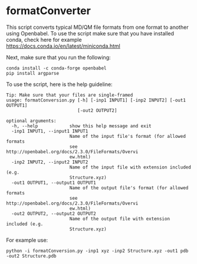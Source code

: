 # formatConverter

This script converts typical MD/QM file formats from one format to another using Openbabel. To use the script make sure that you have installed conda, check here for example https://docs.conda.io/en/latest/miniconda.html

Next, make sure that you run the following:

```
conda install -c conda-forge openbabel
pip install argparse
```

To use the script, here is the help guideline:

```
Tip: Make sure that your files are single-framed
usage: formatConversion.py [-h] [-inp1 INPUT1] [-inp2 INPUT2] [-out1 OUTPUT1]
                           [-out2 OUTPUT2]

optional arguments:
  -h, --help            show this help message and exit
  -inp1 INPUT1, --input1 INPUT1
                        Name of the input file's format (for allowed formats
                        see http://openbabel.org/docs/2.3.0/FileFormats/Overvi
                        ew.html)
  -inp2 INPUT2, --input2 INPUT2
                        Name of the input file with extension included (e.g.
                        Structure.xyz)
  -out1 OUTPUT1, --output1 OUTPUT1
                        Name of the output file's format (for allowed formats
                        see http://openbabel.org/docs/2.3.0/FileFormats/Overvi
                        ew.html)
  -out2 OUTPUT2, --output2 OUTPUT2
                        Name of the output file with extension included (e.g.
                        Structure.xyz)
 ```
 
 For example use:
 ```
 python -i formatConversion.py -inp1 xyz -inp2 Structure.xyz -out1 pdb -out2 Structure.pdb
 ```
